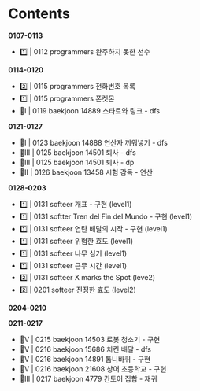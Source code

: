 # Contents

**0107-0113**
* 1️⃣ | 0112 programmers 완주하지 못한 선수

**0114-0120**
* 2️⃣ | 0115 programmers 전화번호 목록
* 1️⃣ | 0115 programmers 폰켓몬
* 🥈I | 0119 baekjoon 14889 스타트와 링크 - dfs

**0121-0127**
* 🥈I | 0123 baekjoon 14888 연산자 끼워넣기 - dfs
* 🥈III | 0125 baekjoon 14501 퇴사 - dfs
* 🥈III | 0125 baekjoon 14501 퇴사 - dp
* 🥉II | 0126 baekjoon 13458 시험 감독 - 연산

**0128-0203**
* 1️⃣ | 0131 softeer 개표 - 구현 (level1)
* 1️⃣ | 0131 softter Tren del Fin del Mundo - 구현 (level1)
* 1️⃣ | 0131 softeer 연탄 배달의 시작 - 구현 (level1)
* 1️⃣ | 0131 softeer 위험한 효도 (level1)
* 1️⃣ | 0131 softeer 나무 심기 (level1)
* 1️⃣ | 0131 softeer 근무 시간 (level1)
* 2️⃣ | 0131 softeer X marks the Spot (leve2)
* 2️⃣ | 0201 softeer 진정한 효도 (level2)

**0204-0210**

**0211-0217**
* 🥇V | 0215 baekjoon 14503 로봇 청소기 - 구현
* 🥇V | 0216 baekjoon 15686 치킨 배달 - dfs
* 🥇V | 0216 baekjoon 14891 톱니바퀴 - 구현
* 🥇V | 0216 baekjoon 21608 상어 초등학교 - 구현
* 🥈III | 0217 baekjoon 4779 칸토어 집합 - 재귀 
